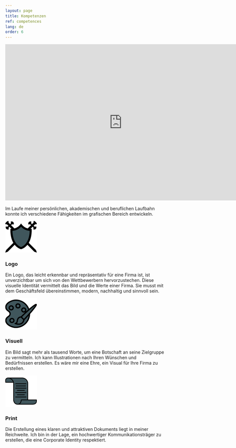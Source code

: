 ```yaml
---
layout: page
title: Kompetenzen
ref: competences
lang: de
order: 6
---
```


<div class="wrapper">
    
<div class="video-container">
    
<iframe width="740" height="495" src="https://youtube.com/embed/1mFu_Nx1bLo" frameborder="0" allow="accelerometer; autoplay; encrypted-media; gyroscope; picture-in-picture" allowfullscreen></iframe>
</div>
    
<!-- Intro -->

<p>Im Laufe meiner persönlichen, akademischen und beruflichen Laufbahn konnte ich verschiedene Fähigkeiten im grafischen Bereich entwickeln.</p>

<!-- Logo -->

<div class="conteneur_comp">
    
<img src="img/Competences_logo.png"/>
<h3>Logo</h3>

</div>

<p>Ein Logo, das leicht erkennbar und repräsentativ für eine Firma ist, ist unverzichtbar um sich von den Wettbewerbern hervorzustechen. Diese visuelle Identität vermittelt das Bild und die Werte  einer Firma. Sie musst mit dem Geschäftsfeld übereinstimmen, modern, nachhaltig und sinnvoll sein.</p>



<!-- Visuel -->

<div class="conteneur_comp">
    
<img src="img/Competences_visuel.png"/>
<h3>Visuell</h3>

</div>

<p>Ein Bild sagt mehr als tausend Worte, um eine Botschaft an seine Zielgruppe zu vermitteln. Ich kann Illustrationen nach Ihren Wünschen und Bedürfnissen erstellen. Es wäre mir eine Ehre, ein Visual für Ihre Firma zu erstellen.</p>


<!-- Print -->

<div class="conteneur_comp">
    
<img src="img/Competences_print.png"/>
<h3>Print</h3>

</div>

<p>Die Erstellung eines klaren und attraktiven Dokuments liegt in meiner Reichweite. Ich bin in der Lage, ein hochwertiger Kommunikationsträger zu erstellen, die eine Corporate Identity respektiert.</p>


   
</div>
